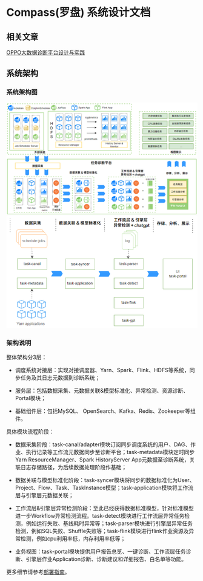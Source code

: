 # Compass(罗盘) 系统设计文档

## 相关文章

[OPPO大数据诊断平台设计与实践](https://mp.weixin.qq.com/s/Bkw_pN_CSIOtepN2LrjcLQ)


## 系统架构

### 系统架构图

![Compass架构](img/architecture_1.png)
![Compass架构](img/architecture_2.png)

### 架构说明

整体架构分3层：

- 调度系统对接层：实现对接调度器、Yarn、Spark、Flink、HDFS等系统，同步任务及其日志元数据到诊断系统；

- 服务层：包括数据采集、元数据关联&模型标准化、异常检测、资源诊断、Portal模块；

- 基础组件层：包括MySQL、 OpenSearch、Kafka、Redis、Zookeeper等组件。

具体模块流程阶段：

- 数据采集阶段：task-canal/adapter模块订阅同步调度系统的用户、DAG、作业、执行记录等工作流元数据同步至诊断平台；task-metadata模块定时同步Yarn ResourceManager、Spark HistoryServer App元数据至诊断系统，关联日志存储路径，为后续数据处理阶段作基础；

- 数据关联与模型标准化阶段：task-syncer模块将同步的数据标准化为User、Project、Flow、Task、TaskInstance模型；task-application模块将工作流层与引擎层元数据关联；

- 工作流层&引擎层异常检测阶段：至此已经获得数据标准模型，针对标准模型进一步Workflow异常检测流程。task-detect模块进行工作流层异常任务检测，例如运行失败、基线耗时异常等；task-parser模块进行引擎层异常任务检测，例如SQL失败、Shuffle失败等；task-flink模块进行flink作业资源及异常检测，例如cpu利用率低，内存利用率低等；

- 业务视图：task-portal模块提供用户报告总览、一键诊断、工作流层任务诊断、引擎层作业Application诊断、诊断建议和详细报告、白名单等功能。


更多细节请参考[部署指南](./deployment.md)。














